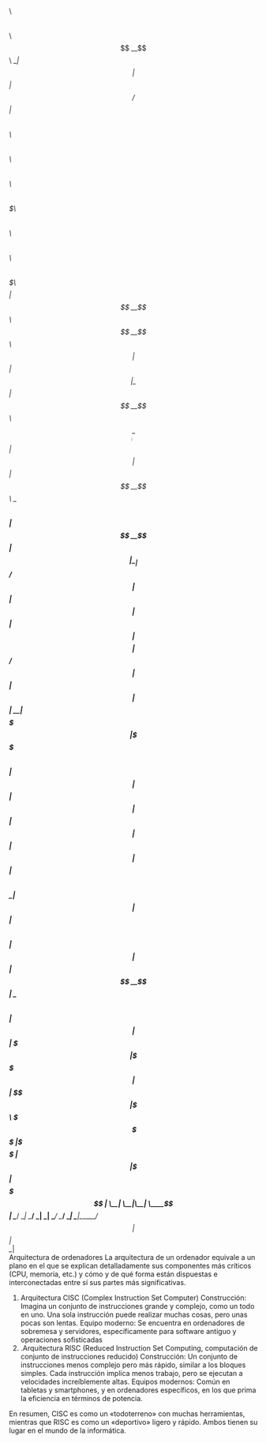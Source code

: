 $$$$$$\                                $$\   $$\                           $$\                                            
$$  __$$\                               \__|  $$ |                          $$ |                                           
$$ /  $$ | $$$$$$\   $$$$$$\  $$\   $$\ $$\ $$$$$$\    $$$$$$\   $$$$$$$\ $$$$$$\   $$\   $$\  $$$$$$\  $$$$$$\   $$$$$$$\ 
$$$$$$$$ |$$  __$$\ $$  __$$\ $$ |  $$ |$$ |\_$$  _|  $$  __$$\ $$  _____|\_$$  _|  $$ |  $$ |$$  __$$\ \____$$\ $$  _____|
$$  __$$ |$$ |  \__|$$ /  $$ |$$ |  $$ |$$ |  $$ |    $$$$$$$$ |$$ /        $$ |    $$ |  $$ |$$ |  \__|$$$$$$$ |\$$$$$$\  
$$ |  $$ |$$ |      $$ |  $$ |$$ |  $$ |$$ |  $$ |$$\ $$   ____|$$ |        $$ |$$\ $$ |  $$ |$$ |     $$  __$$ | \____$$\ 
$$ |  $$ |$$ |      \$$$$$$$ |\$$$$$$  |$$ |  \$$$$  |\$$$$$$$\ \$$$$$$$\   \$$$$  |\$$$$$$  |$$ |     \$$$$$$$ |$$$$$$$  |
\__|  \__|\__|       \____$$ | \______/ \__|   \____/  \_______| \_______|   \____/  \______/ \__|      \_______|\_______/ 
                          $$ |                                                                                             
                          $$ |                                                                                             
                          \__|                                                                                             
Arquitectura de ordenadores
La arquitectura de un ordenador equivale a un plano en el que se explican detalladamente sus componentes más críticos (CPU, memoria, etc.) y cómo y de qué forma están dispuestas e interconectadas entre sí sus partes más significativas.

1. Arquitectura CISC (Complex Instruction Set Computer)
Construcción: Imagina un conjunto de instrucciones grande y complejo, como un todo en uno. Una sola instrucción puede realizar muchas cosas, pero unas pocas son lentas.
Equipo moderno: Se encuentra en ordenadores de sobremesa y servidores, específicamente para software antiguo y operaciones sofisticadas
2. .Arquitectura RISC (Reduced Instruction Set Computing, computación de conjunto de instrucciones reducido)
Construcción: Un conjunto de instrucciones menos complejo pero más rápido, similar a los bloques simples. Cada instrucción implica menos trabajo, pero se ejecutan a velocidades increíblemente altas.
Equipos modernos: Común en tabletas y smartphones, y en ordenadores específicos, en los que prima la eficiencia en términos de potencia.

En resumen, CISC es como un «todoterreno» con muchas herramientas, mientras que RISC es como un «deportivo» ligero y rápido. Ambos tienen su lugar en el mundo de la informática.
